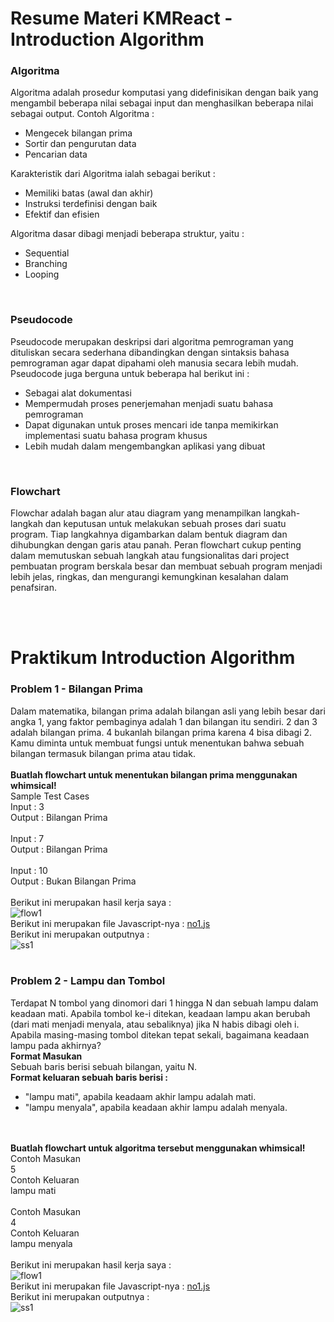 # Resume Materi KMReact - Introduction Algorithm

### Algoritma
Algoritma adalah prosedur komputasi yang didefinisikan dengan baik yang mengambil beberapa nilai sebagai input dan menghasilkan beberapa nilai sebagai output.
Contoh Algoritma :
- Mengecek bilangan prima
- Sortir dan pengurutan data
- Pencarian data

Karakteristik dari Algoritma ialah sebagai berikut :
- Memiliki batas (awal dan akhir)
- Instruksi terdefinisi dengan baik
- Efektif dan efisien

Algoritma dasar dibagi menjadi beberapa struktur, yaitu :
- Sequential
- Branching
- Looping

<br>

### Pseudocode
Pseudocode merupakan deskripsi dari algoritma pemrograman yang dituliskan secara sederhana dibandingkan dengan sintaksis bahasa pemrograman agar dapat dipahami oleh manusia secara lebih mudah. Pseudocode juga berguna untuk beberapa hal berikut ini :
- Sebagai alat dokumentasi
- Mempermudah proses penerjemahan menjadi suatu bahasa pemrograman
- Dapat digunakan untuk proses mencari ide tanpa memikirkan implementasi suatu bahasa program khusus
- Lebih mudah dalam mengembangkan aplikasi yang dibuat

<br>

### Flowchart
Flowchar adalah bagan alur atau diagram yang menampilkan langkah-langkah dan keputusan untuk melakukan sebuah proses dari suatu  program. Tiap langkahnya digambarkan dalam bentuk diagram dan dihubungkan dengan garis atau panah. Peran flowchart cukup penting dalam memutuskan sebuah langkah atau fungsionalitas dari project pembuatan program berskala besar dan membuat sebuah program menjadi lebih jelas, ringkas, dan mengurangi kemungkinan kesalahan dalam penafsiran.

<br><br>

# Praktikum Introduction Algorithm
### Problem 1 - Bilangan Prima
Dalam matematika, bilangan prima adalah bilangan asli yang lebih besar dari angka 1, yang faktor pembaginya adalah 1 dan bilangan itu sendiri. 2 dan 3 adalah bilangan prima. 4 bukanlah bilangan prima karena 4 bisa dibagi 2. Kamu diminta untuk membuat fungsi untuk menentukan bahwa sebuah bilangan termasuk bilangan prima atau tidak.
<br><br> <b> Buatlah flowchart untuk menentukan bilangan prima menggunakan whimsical! </b>
<br> Sample Test Cases
<br> Input : 3
<br> Output : Bilangan Prima
<br><br> Input : 7
<br> Output : Bilangan Prima
<br><br> Input : 10
<br> Output : Bukan Bilangan Prima
<br><br> Berikut ini merupakan hasil kerja saya :
<br> ![flow1](https://github.com/m-mustakim-surya/react_m-mustakim-surya/blob/10_Introduction-Algorithm/10_Introduction%20Algorithm/praktikum/no1-flowchart.png)
<br> Berikut ini merupakan file Javascript-nya : [no1.js](https://github.com/m-mustakim-surya/react_m-mustakim-surya/blob/10_Introduction-Algorithm/10_Introduction%20Algorithm/praktikum/no1.js)
<br> Berikut ini merupakan outputnya :
<br> ![ss1](https://github.com/m-mustakim-surya/react_m-mustakim-surya/blob/10_Introduction-Algorithm/10_Introduction%20Algorithm/screenshots/no1.PNG)
<br><br>

### Problem 2 - Lampu dan Tombol
Terdapat N tombol yang dinomori dari 1 hingga N dan sebuah lampu dalam keadaan mati. Apabila tombol ke-i ditekan, keadaan lampu akan berubah (dari mati menjadi menyala, atau sebaliknya) jika N habis dibagi oleh i. Apabila masing-masing tombol ditekan tepat sekali, bagaimana keadaan lampu pada akhirnya?
<br><b> Format Masukan</b>
<br> Sebuah baris berisi sebuah bilangan, yaitu N.
<br><b>Format keluaran sebuah baris berisi :</b>
- "lampu mati", apabila keadaam akhir lampu adalah mati.
- "lampu menyala", apabila keadaan akhir lampu adalah menyala.

<br><br><b> Buatlah flowchart untuk algoritma tersebut menggunakan whimsical! </b>
<br> Contoh Masukan
<br> 5
<br> Contoh Keluaran
<br> lampu mati
<br><br> Contoh Masukan
<br> 4
<br> Contoh  Keluaran
<br> lampu menyala
<br><br> Berikut ini merupakan hasil kerja saya :
<br> ![flow1](https://github.com/m-mustakim-surya/react_m-mustakim-surya/blob/10_Introduction-Algorithm/10_Introduction%20Algorithm/praktikum/no2-flowchart.png)
<br> Berikut ini merupakan file Javascript-nya : [no1.js](https://github.com/m-mustakim-surya/react_m-mustakim-surya/blob/10_Introduction-Algorithm/10_Introduction%20Algorithm/praktikum/no2.js)
<br> Berikut ini merupakan outputnya : 
<br> ![ss1](https://github.com/m-mustakim-surya/react_m-mustakim-surya/blob/10_Introduction-Algorithm/10_Introduction%20Algorithm/screenshots/no2.PNG)
<br><br>
